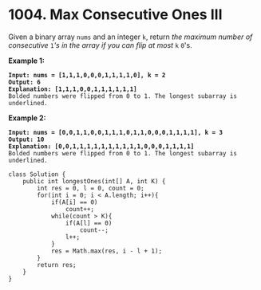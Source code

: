 # 1004. Max Consecutive Ones III

Given a binary array `nums` and an integer `k`, return _the maximum number of consecutive_ `1`_'s in the array if you can flip at most_ `k` `0`'s.

&#x20;

**Example 1:**

<pre><code><strong>Input: nums = [1,1,1,0,0,0,1,1,1,1,0], k = 2
</strong><strong>Output: 6
</strong><strong>Explanation: [1,1,1,0,0,1,1,1,1,1,1]
</strong>Bolded numbers were flipped from 0 to 1. The longest subarray is underlined.
</code></pre>

**Example 2:**

<pre><code><strong>Input: nums = [0,0,1,1,0,0,1,1,1,0,1,1,0,0,0,1,1,1,1], k = 3
</strong><strong>Output: 10
</strong><strong>Explanation: [0,0,1,1,1,1,1,1,1,1,1,1,0,0,0,1,1,1,1]
</strong>Bolded numbers were flipped from 0 to 1. The longest subarray is underlined.
</code></pre>

```
class Solution {
    public int longestOnes(int[] A, int K) {
        int res = 0, l = 0, count = 0;
        for(int i = 0; i < A.length; i++){
            if(A[i] == 0)
                count++;
            while(count > K){
                if(A[l] == 0)
                    count--;
                l++;
            }
            res = Math.max(res, i - l + 1);
        }
        return res;
    }
}
```

